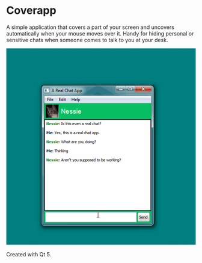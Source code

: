 # Coverapp

A simple application that covers a part of your screen and uncovers automatically
when your mouse moves over it. Handy for hiding personal or sensitive chats when
someone comes to talk to you at your desk.

![](coverapp.gif)

Created with Qt 5.
